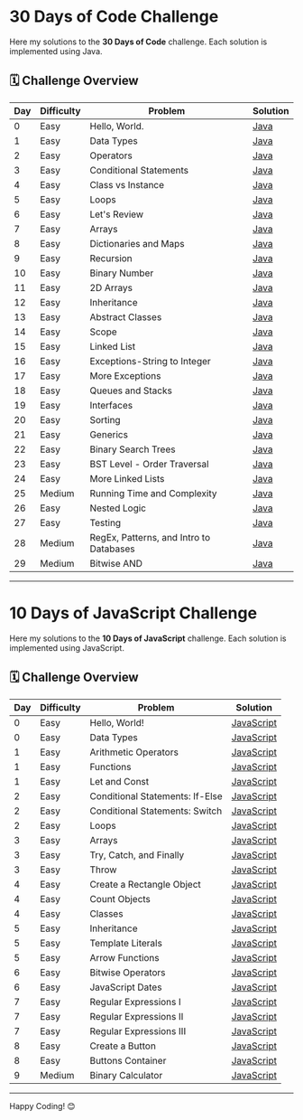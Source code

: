 # 30 Days of Code Challenge

Here my solutions to the **30 Days of Code** challenge. Each solution is implemented using Java.

## 🗓️ Challenge Overview

| Day | Difficulty | Problem                                 | Solution                            |
| --- | ---------- | --------------------------------------- | ----------------------------------- |
| 0   | Easy       | Hello, World.                           | [Java](30_Days_Of_Code/Day-0.java)  |
| 1   | Easy       | Data Types                              | [Java](30_Days_Of_Code/Day-1.java)  |
| 2   | Easy       | Operators                               | [Java](30_Days_Of_Code/Day-2.java)  |
| 3   | Easy       | Conditional Statements                  | [Java](30_Days_Of_Code/Day-3.java)  |
| 4   | Easy       | Class vs Instance                       | [Java](30_Days_Of_Code/Day-4.java)  |
| 5   | Easy       | Loops                                   | [Java](30_Days_Of_Code/Day-5.java)  |
| 6   | Easy       | Let's Review                            | [Java](30_Days_Of_Code/Day-6.java)  |
| 7   | Easy       | Arrays                                  | [Java](30_Days_Of_Code/Day-7.java)  |
| 8   | Easy       | Dictionaries and Maps                   | [Java](30_Days_Of_Code/Day-8.java)  |
| 9   | Easy       | Recursion                               | [Java](30_Days_Of_Code/Day-9.java)  |
| 10  | Easy       | Binary Number                           | [Java](30_Days_Of_Code/Day-10.java) |
| 11  | Easy       | 2D Arrays                               | [Java](30_Days_Of_Code/Day-11.java) |
| 12  | Easy       | Inheritance                             | [Java](30_Days_Of_Code/Day-12.java) |
| 13  | Easy       | Abstract Classes                        | [Java](30_Days_Of_Code/Day-13.java) |
| 14  | Easy       | Scope                                   | [Java](30_Days_Of_Code/Day-14.java) |
| 15  | Easy       | Linked List                             | [Java](30_Days_Of_Code/Day-15.java) |
| 16  | Easy       | Exceptions-String to Integer            | [Java](30_Days_Of_Code/Day-16.java) |
| 17  | Easy       | More Exceptions                         | [Java](30_Days_Of_Code/Day-17.java) |
| 18  | Easy       | Queues and Stacks                       | [Java](30_Days_Of_Code/Day-18.java) |
| 19  | Easy       | Interfaces                              | [Java](30_Days_Of_Code/Day-19.java) |
| 20  | Easy       | Sorting                                 | [Java](30_Days_Of_Code/Day-20.java) |
| 21  | Easy       | Generics                                | [Java](30_Days_Of_Code/Day-21.java) |
| 22  | Easy       | Binary Search Trees                     | [Java](30_Days_Of_Code/Day-22.java) |
| 23  | Easy       | BST Level - Order Traversal             | [Java](30_Days_Of_Code/Day-23.java) |
| 24  | Easy       | More Linked Lists                       | [Java](30_Days_Of_Code/Day-24.java) |
| 25  | Medium     | Running Time and Complexity             | [Java](30_Days_Of_Code/Day-25.java) |
| 26  | Easy       | Nested Logic                            | [Java](30_Days_Of_Code/Day-26.java) |
| 27  | Easy       | Testing                                 | [Java](30_Days_Of_Code/Day-27.java) |
| 28  | Medium     | RegEx, Patterns, and Intro to Databases | [Java](30_Days_Of_Code/Day-28.java) |
| 29  | Medium     | Bitwise AND                             | [Java](30_Days_Of_Code/Day-29.java) |

---

# 10 Days of JavaScript Challenge

Here my solutions to the **10 Days of JavaScript** challenge. Each solution is implemented using JavaScript.

## 🗓️ Challenge Overview

| Day | Difficulty | Problem                         | Solution                                                 |
| --- | ---------- | ------------------------------- | -------------------------------------------------------- |
| 0   | Easy       | Hello, World!                   | [JavaScript](10_Day_Of_Javascrpit/Day-0/Hello_World.js) |
| 0   | Easy       | Data Types                      | [JavaScript](10_Day_Of_Javascrpit/Day-0/Data_Types.js)  |
| 1   | Easy       | Arithmetic Operators            | [JavaScript](10_Days_Of_Javascript/Day-1/)               |
| 1   | Easy       | Functions                       | [JavaScript](10_Days_Of_Javascript/Day-1/)               |
| 1   | Easy       | Let and Const                   | [JavaScript](10_Days_Of_Javascript/Day-1/)               |
| 2   | Easy       | Conditional Statements: If-Else | [JavaScript](10_Days_Of_Javascript/Day-2/)               |
| 2   | Easy       | Conditional Statements: Switch  | [JavaScript](10_Days_Of_Javascript/Day-2/)               |
| 2   | Easy       | Loops                           | [JavaScript](10_Days_Of_Javascript/Day-2/)               |
| 3   | Easy       | Arrays                          | [JavaScript](10_Days_Of_Javascript/Day-3/)               |
| 3   | Easy       | Try, Catch, and Finally         | [JavaScript](10_Days_Of_Javascript/Day-3/)               |
| 3   | Easy       | Throw                           | [JavaScript](10_Days_Of_Javascript/Day-3/)               |
| 4   | Easy       | Create a Rectangle Object       | [JavaScript](10_Days_Of_Javascript/Day-4/)               |
| 4   | Easy       | Count Objects                   | [JavaScript](10_Days_Of_Javascript/Day-4/)               |
| 4   | Easy       | Classes                         | [JavaScript](10_Days_Of_Javascript/Day-4/)               |
| 5   | Easy       | Inheritance                     | [JavaScript](10_Days_Of_Javascript/Day-5/)               |
| 5   | Easy       | Template Literals               | [JavaScript](10_Days_Of_Javascript/Day-5/)               |
| 5   | Easy       | Arrow Functions                 | [JavaScript](10_Days_Of_Javascript/Day-5/)               |
| 6   | Easy       | Bitwise Operators               | [JavaScript](10_Days_Of_Javascript/Day-6/)               |
| 6   | Easy       | JavaScript Dates                | [JavaScript](10_Days_Of_Javascript/Day-6/)               |
| 7   | Easy       | Regular Expressions I           | [JavaScript](10_Days_Of_Javascript/Day-7/)               |
| 7   | Easy       | Regular Expressions II          | [JavaScript](10_Days_Of_Javascript/Day-7/)               |
| 7   | Easy       | Regular Expressions III         | [JavaScript](10_Days_Of_Javascript/Day-7/)               |
| 8   | Easy       | Create a Button                 | [JavaScript](10_Days_Of_Javascript/Day-8/)               |
| 8   | Easy       | Buttons Container               | [JavaScript](10_Days_Of_Javascript/Day-8/)               |
| 9   | Medium     | Binary Calculator               | [JavaScript](10_Days_Of_Javascript/Day-9/)               |

---

Happy Coding! 😊
